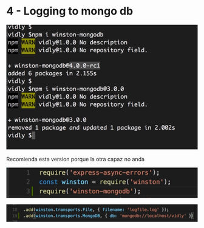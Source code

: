 # 4 - Logging to mongo db

![](../../../.gitbook/assets/imagen%20%28694%29.png)

Recomienda esta version porque la otra capaz no anda

![](../../../.gitbook/assets/imagen%20%28689%29.png)

![](../../../.gitbook/assets/imagen%20%28704%29.png)

